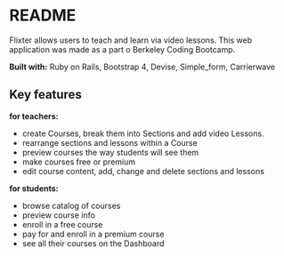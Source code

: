 # README

Flixter allows users to teach and learn via video lessons. 
This web application was made as a part o Berkeley Coding Bootcamp. 

**Built with:** Ruby on Rails, Bootstrap 4, Devise, Simple_form, Carrierwave

## Key features
**for teachers:**
- create Courses, break them into Sections and add video Lessons.
- rearrange sections and lessons within a Course
- preview courses the way students will see them
- make courses free or premium
- edit course content, add, change and delete sections and lessons

**for students:**
- browse catalog of courses
- preview course info
- enroll in a free course
- pay for and enroll in a premium course
- see all their courses on the Dashboard


